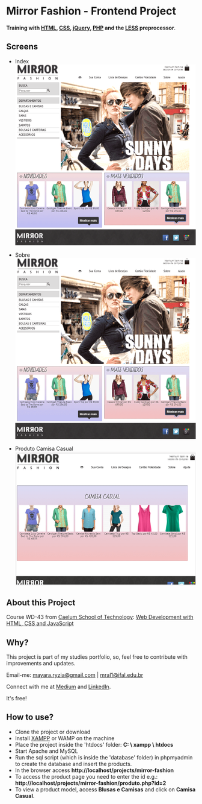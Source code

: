 # Mirror Fashion - Frontend Project 


**Training with [HTML](https://www.w3.org/TR/html52/), [CSS](https://www.w3.org/Style/CSS/), [jQuery](https://jquery.com/), [PHP](https://www.php.net/manual/pt_BR/intro-whatis.php) and the [LESS](http://lesscss.org/) preprocessor**.

## Screens

- Index
![Index](https://raw.githubusercontent.com/mayararysia/mirror-fashion/master/screenshots/index.png)

- Sobre
![Index](https://raw.githubusercontent.com/mayararysia/mirror-fashion/master/screenshots/home.png)

- Produto Camisa Casual
![Produto Camisa Casual](https://raw.githubusercontent.com/mayararysia/mirror-fashion/master/screenshots/camisa-casual.png)

## About this Project

Course WD-43 from [Caelum School of Technology](https://www.caelum.com.br/): [Web Development with HTML, CSS and JavaScript](https://www.caelum.com.br/download/caelum-html-css-javascript.pdf)

## Why?

This project is part of my studies portfolio, so, feel free to contribute with improvements and updates.

Email-me: mayara.ryzia@gmail.com | mral1@ifal.edu.br

Connect with me at [Medium](https://medium.com/@mayararysia) and [LinkedIn](https://www.linkedin.com/in/rysia/).

It's free!

## How to use?

* Clone the project or download
* Install [XAMPP](https://www.apachefriends.org/pt_br/index.html) or WAMP on the machine
* Place the project inside the 'htdocs' folder: **C: \ xampp \ htdocs**
* Start  Apache and MySQL
* Run the sql script (which is inside the 'database' folder) in phpmyadmin to create the database and insert the products.
* In the browser access **http://localhost/projects/mirror-fashion**
* To access the product page you need to enter the id e.g.: **http://localhost/projects/mirror-fashion/produto.php?id=2**
* To view a product model, access **Blusas e Camisas** and click on **Camisa Casual**.
